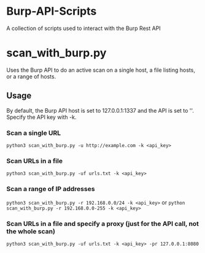 # Burp-API-Scripts
A collection of scripts used to interact with the Burp Rest API

# scan_with_burp.py
Uses the Burp API to do an active scan on a single host, a file listing hosts, or a range of hosts.

## Usage
By default, the Burp API host is set to 127.0.0.1:1337 and the API is set to ''. Specify the API key with -k.

### Scan a single URL
`python3 scan_with_burp.py -u http://example.com -k <api_key>`

### Scan URLs in a file
`python3 scan_with_burp.py -uf urls.txt -k <api_key>`

### Scan a range of IP addresses
`python3 scan_with_burp.py -r 192.168.0.0/24 -k <api_key>`
or
`python scan_with_burp.py -r 192.168.0.0-255 -k <api_key>`

### Scan URLs in a file and specify a proxy (just for the API call, not the whole scan)
`python3 scan_with_burp.py -uf urls.txt -k <api_key> -pr 127.0.0.1:8080`
